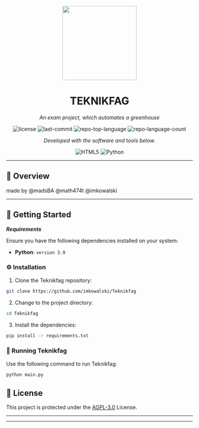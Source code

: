 <p align="center">
  <img src="https://raw.githubusercontent.com/imkowalski/Teknikfag/main/teknikfag/static/favicon.ico" width="200" />
</p>
<p align="center">
    <h1 align="center">TEKNIKFAG</h1>
</p>
<p align="center">
    <em>An exam project, which automates a greenhouse</em>
</p>
<p align="center">
	<img src="https://img.shields.io/github/license/imkowalski/Teknikfag?style=flat&color=0080ff" alt="license">
	<img src="https://img.shields.io/github/last-commit/imkowalski/Teknikfag?style=flat&logo=git&logoColor=white&color=0080ff" alt="last-commit">
	<img src="https://img.shields.io/github/languages/top/imkowalski/Teknikfag?style=flat&color=0080ff" alt="repo-top-language">
	<img src="https://img.shields.io/github/languages/count/imkowalski/Teknikfag?style=flat&color=0080ff" alt="repo-language-count">
<p>
<p align="center">
		<em>Developed with the software and tools below.</em>
</p>
<p align="center">
	<img src="https://img.shields.io/badge/HTML5-E34F26.svg?style=flat&logo=HTML5&logoColor=white" alt="HTML5">
	<img src="https://img.shields.io/badge/Python-3776AB.svg?style=flat&logo=Python&logoColor=white" alt="Python">
</p>
<hr>


## 📍 Overview
made by @madsBA @math474t @imkowalski

---

## 🚀 Getting Started

***Requirements***

Ensure you have the following dependencies installed on your system:

* **Python**: `version 3.9`

### ⚙️ Installation

1. Clone the Teknikfag repository:

```sh
git clone https://github.com/imkowalski/Teknikfag
```

2. Change to the project directory:

```sh
cd Teknikfag
```

3. Install the dependencies:

```sh
pip install -r requirements.txt
```

### 🤖 Running Teknikfag

Use the following command to run Teknikfag:

```sh
python main.py
```

## 📄 License

This project is protected under the [AGPL-3.0](https://github.com/imkowalski/Teknikfag/blob/main/LICENSE) License. 

---


---
